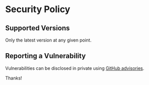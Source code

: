 # Security Policy

## Supported Versions

Only the latest version at any given point.

## Reporting a Vulnerability

Vulnerabilities can be disclosed in private using [GitHub advisories](https://github.com/NoUseFreak/projecthelper/security).

Thanks!
